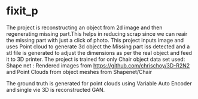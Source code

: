 # fixit_p

The project is reconstructing an object from 2d image and then regenerating missing part.This helps in reducing scrap since we can reair the missing part with just a click of photo.
This project inputs image and uses Point cloud to generate 3d object the Missing part iss detected and a stl file is generated to adjust the dimensions
as per the real object and feed it to 3D printer.
The project is trained for only Chair object
data set used:
Shape net : Rendered images from https://github.com/chrischoy/3D-R2N2
and Point Clouds from object meshes from Shapenet/Chair

The ground truth is generated for point clouds using Variable Auto Encoder and single vie 3D is reconstructed GAN.
